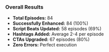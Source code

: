 ### Overall Results

- **Total Episodes:** 84
- **Successfully Enhanced:** 84 (100%)
- **Script Beats Updated:** 58 episodes (69%)
- **Hashtags Added:** Average 2-4 per episode
- **CTAs Upgraded:** 67 episodes (80%)
- **Zero Errors:** Perfect execution
